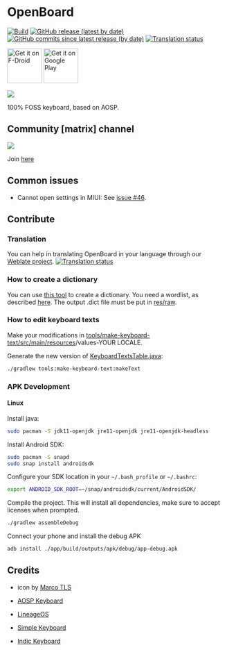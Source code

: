 # OpenBoard

[![Build](https://github.com/openboard-team/openboard/actions/workflows/android-build.yml/badge.svg)](https://github.com/openboard-team/openboard/actions/workflows/android-build.yml)
[![GitHub release (latest by date)](https://img.shields.io/github/v/release/openboard-team/openboard)](https://github.com/openboard-team/openboard/releases)
[![GitHub commits since latest release (by date)](https://img.shields.io/github/commits-since/openboard-team/openboard/latest)](https://github.com/openboard-team/openboard/commits/master)
[![Translation status](https://hosted.weblate.org/widgets/openboard/-/openboard/svg-badge.svg)](https://hosted.weblate.org/engage/openboard/)

<a href='https://f-droid.org/packages/io.github.sds100.keymapper.inputmethod.latin'><img src='https://fdroid.gitlab.io/artwork/badge/get-it-on.png' alt='Get it on F-Droid' height='80'></a>
<a href='https://play.google.com/store/apps/details?id=io.github.sds100.keymapper.inputmethod.latin&pcampaignid=pcampaignidMKT-Other-global-all-co-prtnr-py-PartBadge-Mar2515-1'><img alt='Get it on Google Play' src='https://play.google.com/intl/en_us/badges/static/images/badges/en_badge_web_generic.png' height='80px'/></a>

![](images/feature.png)

100% FOSS keyboard, based on AOSP.

## Community [matrix] channel
![](images/matrix_qr.png)

Join [here](https://matrix.to/#/#openboard:matrix.org?via=matrix.org)

## Common issues
- Cannot open settings in MIUI: See [issue #46](https://github.com/dslul/openboard/issues/46).

## Contribute

### Translation
You can help in translating OpenBoard in your language through our [Weblate project](https://hosted.weblate.org/engage/openboard/).
[![Translation status](https://hosted.weblate.org/widgets/openboard/-/openboard/horizontal-blue.svg)](https://hosted.weblate.org/engage/openboard/)

### How to create a dictionary
You can use [this tool](https://github.com/remi0s/aosp-dictionary-tools) to create a dictionary. You need a wordlist, as described [here](dictionaries/sample.combined). The output .dict file must be put in [res/raw](app/src/main/res/raw).

### How to edit keyboard texts
Make your modifications in [tools/make-keyboard-text/src/main/resources](tools/make-keyboard-text/src/main/resources)/values-YOUR LOCALE.

Generate the new version of [KeyboardTextsTable.java](app/src/main/java/org/dslul/openboard/inputmethod/keyboard/internal/KeyboardTextsTable.java):
```sh
./gradlew tools:make-keyboard-text:makeText
```



### APK Development

#### Linux

Install java:
```sh
sudo pacman -S jdk11-openjdk jre11-openjdk jre11-openjdk-headless
```

Install Android SDK:
```sh
sudo pacman -S snapd
sudo snap install androidsdk
```

Configure your SDK location in your `~/.bash_profile` or `~/.bashrc`:
```bash
export ANDROID_SDK_ROOT=~/snap/androidsdk/current/AndroidSDK/
```

Compile the project. This will install all dependencies, make sure to accept
licenses when prompted.

```sh
./gradlew assembleDebug
```

Connect your phone and install the debug APK
```sh
adb install ./app/build/outputs/apk/debug/app-debug.apk
```
## Credits
- icon by [Marco TLS](https://www.marcotls.eu)

- [AOSP Keyboard](https://android.googlesource.com/platform/packages/inputmethods/LatinIME/)
- [LineageOS](https://review.lineageos.org/admin/repos/LineageOS/android_packages_inputmethods_LatinIME)
- [Simple Keyboard](https://github.com/rkkr/simple-keyboard)
- [Indic Keyboard](https://gitlab.com/indicproject/indic-keyboard)
